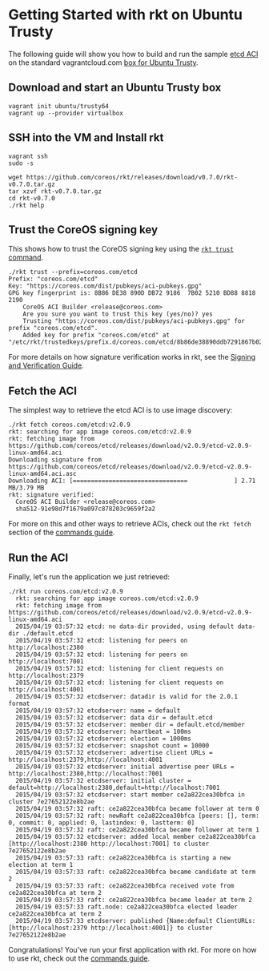 # Getting Started with rkt on Ubuntu Trusty

The following guide will show you how to build and run the sample [etcd ACI](https://github.com/coreos/etcd/releases/download/v2.0.9/etcd-v2.0.9-linux-amd64.aci) on the standard vagrantcloud.com [box for Ubuntu Trusty](https://vagrantcloud.com/ubuntu/boxes/trusty64).


## Download and start an Ubuntu Trusty box

```
vagrant init ubuntu/trusty64
vagrant up --provider virtualbox
```

## SSH into the VM and Install rkt

```
vagrant ssh
sudo -s

wget https://github.com/coreos/rkt/releases/download/v0.7.0/rkt-v0.7.0.tar.gz
tar xzvf rkt-v0.7.0.tar.gz
cd rkt-v0.7.0
./rkt help
```

## Trust the CoreOS signing key

This shows how to trust the CoreOS signing key using the [`rkt trust` command](https://github.com/coreos/rkt/blob/master/Documentation/commands.md#rkt-trust). 

```
./rkt trust --prefix=coreos.com/etcd
Prefix: "coreos.com/etcd"
Key: "https://coreos.com/dist/pubkeys/aci-pubkeys.gpg"
GPG key fingerprint is: 8B86 DE38 890D DB72 9186  7B02 5210 BD88 8818 2190
	CoreOS ACI Builder <release@coreos.com>
	Are you sure you want to trust this key (yes/no)? yes
	Trusting "https://coreos.com/dist/pubkeys/aci-pubkeys.gpg" for prefix "coreos.com/etcd".
	Added key for prefix "coreos.com/etcd" at "/etc/rkt/trustedkeys/prefix.d/coreos.com/etcd/8b86de38890ddb7291867b025210bd8888182190"
```

For more details on how signature verification works in rkt, see the [Signing and Verification Guide](https://github.com/coreos/rkt/blob/master/Documentation/signing-and-verification-guide.md).

## Fetch the ACI

The simplest way to retrieve the etcd ACI is to use image discovery:

```
./rkt fetch coreos.com/etcd:v2.0.9 
rkt: searching for app image coreos.com/etcd:v2.0.9
rkt: fetching image from https://github.com/coreos/etcd/releases/download/v2.0.9/etcd-v2.0.9-linux-amd64.aci
Downloading signature from https://github.com/coreos/etcd/releases/download/v2.0.9/etcd-v2.0.9-linux-amd64.aci.asc
Downloading ACI: [================================             ] 2.71 MB/3.79 MB
rkt: signature verified: 
  CoreOS ACI Builder <release@coreos.com>
  sha512-91e98d7f1679a097c878203c9659f2a2
```

For more on this and other ways to retrieve ACIs, check out the `rkt fetch` section of the [commands guide](https://github.com/coreos/rkt/blob/master/Documentation/commands.md#rkt-fetch).


## Run the ACI

Finally, let's run the application we just retrieved:

```
./rkt run coreos.com/etcd:v2.0.9
  rkt: searching for app image coreos.com/etcd:v2.0.9
  rkt: fetching image from https://github.com/coreos/etcd/releases/download/v2.0.9/etcd-v2.0.9-linux-amd64.aci
  2015/04/19 03:57:32 etcd: no data-dir provided, using default data-dir ./default.etcd
  2015/04/19 03:57:32 etcd: listening for peers on http://localhost:2380
  2015/04/19 03:57:32 etcd: listening for peers on http://localhost:7001
  2015/04/19 03:57:32 etcd: listening for client requests on http://localhost:2379
  2015/04/19 03:57:32 etcd: listening for client requests on http://localhost:4001
  2015/04/19 03:57:32 etcdserver: datadir is valid for the 2.0.1 format
  2015/04/19 03:57:32 etcdserver: name = default
  2015/04/19 03:57:32 etcdserver: data dir = default.etcd
  2015/04/19 03:57:32 etcdserver: member dir = default.etcd/member
  2015/04/19 03:57:32 etcdserver: heartbeat = 100ms
  2015/04/19 03:57:32 etcdserver: election = 1000ms
  2015/04/19 03:57:32 etcdserver: snapshot count = 10000
  2015/04/19 03:57:32 etcdserver: advertise client URLs = http://localhost:2379,http://localhost:4001
  2015/04/19 03:57:32 etcdserver: initial advertise peer URLs = http://localhost:2380,http://localhost:7001
  2015/04/19 03:57:32 etcdserver: initial cluster = default=http://localhost:2380,default=http://localhost:7001
  2015/04/19 03:57:32 etcdserver: start member ce2a822cea30bfca in cluster 7e27652122e8b2ae
  2015/04/19 03:57:32 raft: ce2a822cea30bfca became follower at term 0
  2015/04/19 03:57:32 raft: newRaft ce2a822cea30bfca [peers: [], term: 0, commit: 0, applied: 0, lastindex: 0, lastterm: 0]
  2015/04/19 03:57:32 raft: ce2a822cea30bfca became follower at term 1
  2015/04/19 03:57:32 etcdserver: added local member ce2a822cea30bfca [http://localhost:2380 http://localhost:7001] to cluster 7e27652122e8b2ae
  2015/04/19 03:57:33 raft: ce2a822cea30bfca is starting a new election at term 1
  2015/04/19 03:57:33 raft: ce2a822cea30bfca became candidate at term 2
  2015/04/19 03:57:33 raft: ce2a822cea30bfca received vote from ce2a822cea30bfca at term 2
  2015/04/19 03:57:33 raft: ce2a822cea30bfca became leader at term 2
  2015/04/19 03:57:33 raft.node: ce2a822cea30bfca elected leader ce2a822cea30bfca at term 2
  2015/04/19 03:57:33 etcdserver: published {Name:default ClientURLs:[http://localhost:2379 http://localhost:4001]} to cluster 7e27652122e8b2ae
```

Congratulations! You've run your first application with rkt.
For more on how to use rkt, check out the [commands guide](https://github.com/coreos/rkt/blob/master/Documentation/commands.md).
